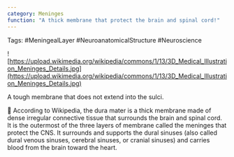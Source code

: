 ```yaml
---
category: Meninges
function: "A thick membrane that protect the brain and spinal cord!"
---
```


Tags: #MeningealLayer #NeuroanatomicalStructure #Neuroscience

![https://upload.wikimedia.org/wikipedia/commons/1/13/3D_Medical_Illustration_Meninges_Details.jpg](https://upload.wikimedia.org/wikipedia/commons/1/13/3D_Medical_Illustration_Meninges_Details.jpg)

A tough membrane that does not extend into the sulci.

🧠 According to Wikipedia, the dura mater is a thick membrane made of dense irregular connective tissue that surrounds the brain and spinal cord. It is the outermost of the three layers of membrane called the meninges that protect the CNS. It surrounds and supports the dural sinuses (also called dural venous sinuses, cerebral sinuses, or cranial sinuses) and carries blood from the brain toward the heart.